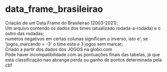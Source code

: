 # data_frame_brasileirao
Criação de um Data Frame do Brasileirao (2003-2021); <br>
Um arquivo contendo os dados dos times (atualizado rodada-a-rodada) e o outro das rodadas; <br>
numeros negativos em certas colunas significam o inverso, isto e', se 'jogos_marcando = -3' o time esta a 3 jogos sem marcar; <br>
Criado a partir dos dados dos JOGOS na globo.com <br>
Pode haver incompatibilidade com as pontuações finais das tabelas, já que esta classificação nao abrange perda ou ganho de pontos determinada pela cbf 
